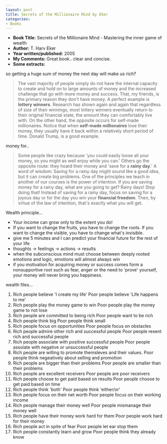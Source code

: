 ```yaml
---
layout: post
title: Secrets of the Millionaire Mind by Eker
categories:
- Books
---
```



- **Book Title:** Secrets of the Millionaire Mind - Mastering the inner game of wealth
- **Author:** T. Harv Eker
- **Year written/published:** 2005
- **My Comments:** Great book.. clear and concise.
- **Some extracts:**

so getting a huge sum of money the next day will make us rich?

> The vast majority of people simply do not have the internal capacity to create and hold on to large amounts of money and the increased challenge that go with more money and success. That, my friends, is the primary reason they don't have money. A perfect example is **lottery winners**. Research has shown again and again that regardless of size of their winnings, most lottery winners eventually return to their original financial state, the amount they can comfortably live with. On the other hand, the opposite occurs for self-made millionaires. Notice that when **self-made millionaires** lose their money, they usually have it back within a relatively short period of time. Donald Trump, is a good example.

money for..

> Some people like crazy because 'you could easily loose all your money, so you might as well enjoy while you can.' Others go the opposite route: they hoard their money and 'save for a **rainy day**.' A word of wisdom: Saving for a rainy day might sound like a good idea, but it can create big problems. One of the principles we teach in another of our courses is the power of intention. If you are saving money for a rainy day, what are you going to get? Rainy days! Stop doing that! Instead of saving for a rainy day, focus on saving for a joyous day or for the day you win your **financial freedom**. Then, by virtue of the law of intention, that's exactly what you will get.

Wealth principle...

- Your income can grow only to the extent you do!
- If you want to change the fruits, you have to change the roots. If you want to change the visible, you have to change what's invisible.
- give me 5 minutes and I can predict your financial future for the rest of your life
- thoughts -> feelings -> actions -> results
- when the subconscious mind must choose between deeply rooted emotions and logic, emotions will almost always win
- if you motivation for acquiring money or success comes form a nonsupportive root such as fear, anger or the need to 'prove' yourself, your money will never bring you happiness.

wealth files...

1. Rich people believe 'I create my life' Poor people believe 'Life happens to me'
2. Rich people play the money game to win Poor people play the money game to not lose
3. Rich people are committed to being rich Poor people want to be rich
4. Rich people think big Poor people think small
5. Rich people focus on opportunities Poor people focus on obstacles
6. Rich people admire other rich and successful people Poor people resent rich and successful people
7. Rich people associate with positive successful people Poor people assoiate with negative or unsuccessful people
8. Rich people are willing to promote themsleves and their values. Poor people think negeatively about selling and promotion
9. Rich people are bigger than their problems Poor people are smaller than their problems
10. Rich people are excellent receivers Poor people are poor receivers
11. Rich people choose to get paid based on results Poor people choose to get paid based on time
12. Rich people think 'both' Poor people think 'either/or'
13. Rich people focus on their net worth Poor people focus on their working income
14. Rich people manage their money well Poor people mismanage their money well
15. Rich people have their money work hard for them Poor people work hard for their money
16. Rich people act in spite of fear Poor people let ear stop them
17. Rich people constantly learn and grow Poor people think they already know

